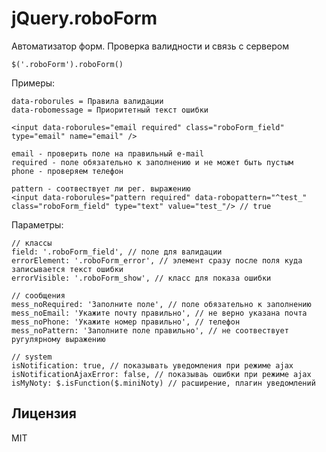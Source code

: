 jQuery.roboForm
============

Автоматизатор форм. Проверка валидности и связь с сервером

	$('.roboForm').roboForm()
	
Примеры:

	data-roborules = Правила валидации
	data-robomessage = Приоритетный текст ошибки

	<input data-roborules="email required" class="roboForm_field" type="email" name="email" />
	
	email - проверить поле на правильный e-mail
	required - поле обязательно к заполнению и не может быть пустым
	phone - проверяем телефон
	
	pattern - соотвествует ли рег. выражению
	<input data-roborules="pattern required" data-robopattern="^test_" class="roboForm_field" type="text" value="test_"/> // true

Параметры:

	// классы
	field: '.roboForm_field', // поле для валидации
	errorElement: '.roboForm_error', // элемент сразу после поля куда записывается текст ошибки
	errorVisible: '.roboForm_show', // класс для показа ошибки

	// сообщения
	mess_noRequired: 'Заполните поле', // поле обязательно к заполнению
	mess_noEmail: 'Укажите почту правильно', // не верно указана почта
	mess_noPhone: 'Укажите номер правильно', // телефон
	mess_noPattern: 'Заполните поле правильно', // не соотвествует ругулярному выражению

	// system
	isNotification: true, // показывать уведомления при режиме ajax
	isNotificationAjaxError: false, // показываь ошибки при режиме ajax
	isMyNoty: $.isFunction($.miniNoty) // расширение, плагин уведомлений



Лицензия
--------------
MIT